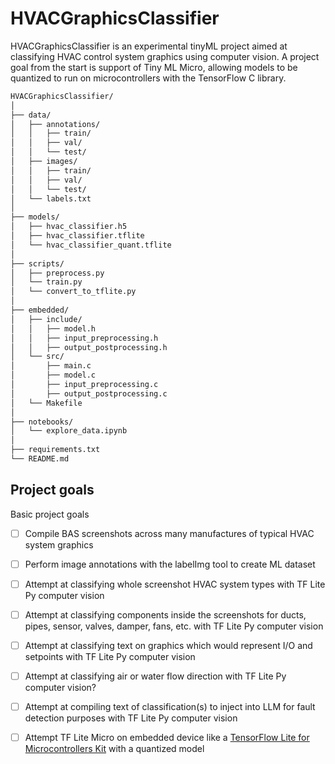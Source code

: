 # HVACGraphicsClassifier
HVACGraphicsClassifier is an experimental tinyML project aimed at classifying HVAC control system graphics using computer vision. A project goal from the start is support of Tiny ML Micro, allowing models to be quantized to run on microcontrollers with the TensorFlow C library.


```bash
HVACGraphicsClassifier/
│
├── data/
│   ├── annotations/
│   │   ├── train/
│   │   ├── val/
│   │   └── test/
│   ├── images/
│   │   ├── train/
│   │   ├── val/
│   │   └── test/
│   └── labels.txt
│
├── models/
│   ├── hvac_classifier.h5
│   ├── hvac_classifier.tflite
│   └── hvac_classifier_quant.tflite
│
├── scripts/
│   ├── preprocess.py
│   └── train.py
│   └── convert_to_tflite.py
│
├── embedded/
│   ├── include/
│   │   ├── model.h
│   │   ├── input_preprocessing.h
│   │   ├── output_postprocessing.h
│   └── src/
│       ├── main.c
│       ├── model.c
│       ├── input_preprocessing.c
│       ├── output_postprocessing.c
│   └── Makefile
│
├── notebooks/
│   └── explore_data.ipynb
│
├── requirements.txt
└── README.md
```

## Project goals
Basic project goals
 - [ ] Compile BAS screenshots across many manufactures of typical HVAC system graphics
 - [ ] Perform image annotations with the labelImg tool to create ML dataset
 - [ ] Attempt at classifying whole screenshot HVAC system types with TF Lite Py computer vision
 - [ ] Attempt at classifying components inside the screenshots for ducts, pipes, sensor, valves, damper, fans, etc. with TF Lite Py computer vision
 - [ ] Attempt at classifying text on graphics which would represent I/O and setpoints with TF Lite Py computer vision
 - [ ] Attempt at classifying air or water flow direction with TF Lite Py computer vision?
 - [ ] Attempt at compiling text of classification(s) to inject into LLM for fault detection purposes with TF Lite Py computer vision
 - [ ] Attempt TF Lite Micro on embedded device like a [TensorFlow Lite for Microcontrollers Kit](https://www.adafruit.com/product/4317) with a quantized model
 